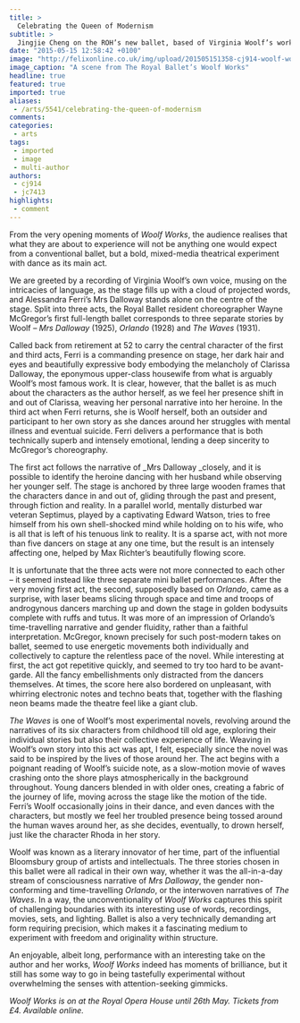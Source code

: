 ```yaml
---
title: >
  Celebrating the Queen of Modernism
subtitle: >
  Jingjie Cheng on the ROH’s new ballet, based of Virginia Woolf’s work
date: "2015-05-15 12:58:42 +0100"
image: "http://felixonline.co.uk/img/upload/201505151358-cj914-woolf-works-royal-ballet-827-edward-watson,-akane-takada,-tristan-dyer.-©roh,-2015.-photographed-by-tristram-kenton-copy.jpg"
image_caption: "A scene from The Royal Ballet’s Woolf Works"
headline: true
featured: true
imported: true
aliases:
 - /arts/5541/celebrating-the-queen-of-modernism
comments:
categories:
 - arts
tags:
 - imported
 - image
 - multi-author
authors:
 - cj914
 - jc7413
highlights:
 - comment
---
```


From the very opening moments of _Woolf Works_, the audience realises that what they are about to experience will not be anything one would expect from a conventional ballet, but a bold, mixed-media theatrical experiment with dance as its main act.

We are greeted by a recording of Virginia Woolf’s own voice, musing on the intricacies of language, as the stage fills up with a cloud of projected words, and Alessandra Ferri’s Mrs Dalloway stands alone on the centre of the stage. Split into three acts, the Royal Ballet resident choreographer Wayne McGregor’s first full-length ballet corresponds to three separate stories by Woolf – _Mrs Dalloway_ (1925), _Orlando_ (1928) and _The Waves_ (1931).

Called back from retirement at 52 to carry the central character of the first and third acts, Ferri is a commanding presence on stage, her dark hair and eyes and beautifully expressive body embodying the melancholy of Clarissa Dalloway, the eponymous upper-class housewife from what is arguably Woolf’s most famous work. It is clear, however, that the ballet is as much about the characters as the author herself, as we feel her presence shift in and out of Clarissa, weaving her personal narrative into her heroine. In the third act when Ferri returns, she is Woolf herself, both an outsider and participant to her own story as she dances around her struggles with mental illness and eventual suicide. Ferri delivers a performance that is both technically superb and intensely emotional, lending a deep sincerity to McGregor’s choreography.

The first act follows the narrative of _Mrs Dalloway _closely, and it is possible to identify the heroine dancing with her husband while observing her younger self. The stage is anchored by three large wooden frames that the characters dance in and out of, gliding through the past and present, through fiction and reality. In a parallel world, mentally disturbed war veteran Septimus, played by a captivating Edward Watson, tries to free himself from his own shell-shocked mind while holding on to his wife, who is all that is left of his tenuous link to reality. It is a sparse act, with not more than five dancers on stage at any one time, but the result is an intensely affecting one, helped by Max Richter’s beautifully flowing score.

It is unfortunate that the three acts were not more connected to each other – it seemed instead like three separate mini ballet performances. After the very moving first act, the second, supposedly based on _Orlando_, came as a surprise, with laser beams slicing through space and time and troops of androgynous dancers marching up and down the stage in golden bodysuits complete with ruffs and tutus. It was more of an impression of Orlando’s time-travelling narrative and gender fluidity, rather than a faithful interpretation. McGregor, known precisely for such post-modern takes on ballet, seemed to use energetic movements both individually and collectively to capture the relentless pace of the novel. While interesting at first, the act got repetitive quickly, and seemed to try too hard to be avant-garde. All the fancy embellishments only distracted from the dancers themselves. At times, the score here also bordered on unpleasant, with whirring electronic notes and techno beats that, together with the flashing neon beams made the theatre feel like a giant club.

_The Waves_ is one of Woolf’s most experimental novels, revolving around the narratives of its six characters from childhood till old age, exploring their individual stories but also their collective experience of life. Weaving in Woolf’s own story into this act was apt, I felt, especially since the novel was said to be inspired by the lives of those around her. The act begins with a poignant reading of Woolf’s suicide note, as a slow-motion movie of waves crashing onto the shore plays atmospherically in the background throughout. Young dancers blended in with older ones, creating a fabric of the journey of life, moving across the stage like the motion of the tide. Ferri’s Woolf occasionally joins in their dance, and even dances with the characters, but mostly we feel her troubled presence being tossed around the human waves around her, as she decides, eventually, to drown herself, just like the character Rhoda in her story.

Woolf was known as a literary innovator of her time, part of the influential Bloomsbury group of artists and intellectuals. The three stories chosen in this ballet were all radical in their own way, whether it was the all-in-a-day stream of consciousness narrative of _Mrs Dalloway_, the gender non-conforming and time-travelling _Orlando_, or the interwoven narratives of _The Waves_. In a way, the unconventionality of _Woolf Works_ captures this spirit of challenging boundaries with its interesting use of words, recordings, movies, sets, and lighting. Ballet is also a very technically demanding art form requiring precision, which makes it a fascinating medium to experiment with freedom and originality within structure.

An enjoyable, albeit long, performance with an interesting take on the author and her works, _Woolf Works_ indeed has moments of brilliance, but it still has some way to go in being tastefully experimental without overwhelming the senses with attention-seeking gimmicks.

_Woolf Works is on at the Royal Opera House until 26th May. Tickets from £4. Available online._
